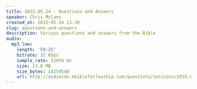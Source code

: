 ```yaml
---
title: 2015.05.24 - Questions and Answers
speaker: Chris McCann
created_at: 2015-05-24 13:30
slug: questions-and-answers
description: Various questions and answers from the Bible
audio:
  mp3_low:
    length: '59:25'
    bitrate: 32 Kbps
    sample_rate: 22050 Hz
    size: 13.6 MB
    size_bytes: 14259540
    url: http://audiocdn.ebiblefellowship.com/questions/sessions/2015.05.24_McCann_-_Questions_and_Answers.mp3
---
```

